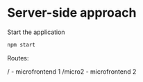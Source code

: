 # Server-side approach

Start the application

```bash
npm start
```

Routes:

/ - microfrontend 1
/micro2 - microfrontend 2
